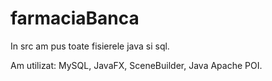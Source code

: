 # farmaciaBanca

In src am pus toate fisierele java si sql.

Am utilizat:
MySQL,
JavaFX,
SceneBuilder,
Java Apache POI.
